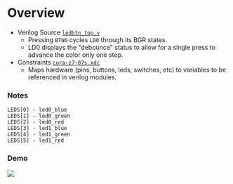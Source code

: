 # Overview

- Verilog Source [`ledbtn_top.v`](ledbtn_top.v)
  - Pressing `BTN0` cycles `LD0` through its BGR states.
  - LD0 displays the "debounce" status to allow for a single press to advance the color only one step.
- Constraints [`cora-z7-07s.xdc`](cora-z7-07s.xdc)
  - Maps hardware (pins, buttons, leds, switches, etc) to variables to be referenced in verilog modules.

### Notes
```
LEDS[0] - led0_blue
LEDS[1] - led0_green
LEDS[2] - led0_red
LEDS[3] - led1_blue
LEDS[4] - led1_green
LEDS[5] - led1_red
```

### Demo
![](assets/ledbtn_demo.gif)
